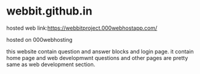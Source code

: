 # webbit.github.in

hosted web link:https://webbitproject.000webhostapp.com/

hosted on 000webhosting

this website contain question and answer blocks and login page.
it contain home page and web developmwnt questions
and other pages are pretty same as web development section.
